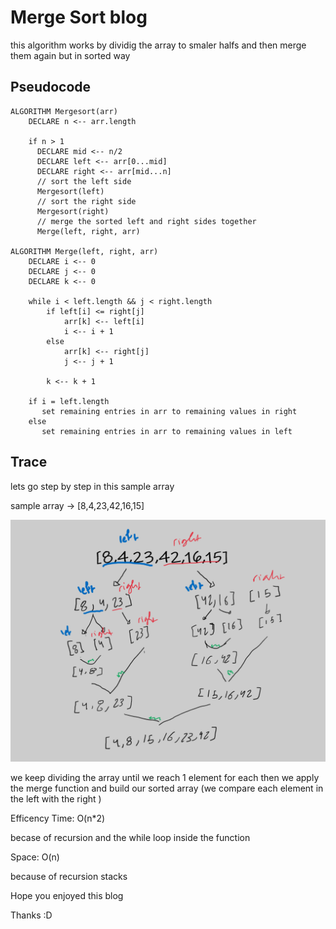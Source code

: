 # Merge Sort blog 

this algorithm works by dividig the array to smaler halfs and then merge them again but in sorted way 

## Pseudocode

```
ALGORITHM Mergesort(arr)
    DECLARE n <-- arr.length

    if n > 1
      DECLARE mid <-- n/2
      DECLARE left <-- arr[0...mid]
      DECLARE right <-- arr[mid...n]
      // sort the left side
      Mergesort(left)
      // sort the right side
      Mergesort(right)
      // merge the sorted left and right sides together
      Merge(left, right, arr)

ALGORITHM Merge(left, right, arr)
    DECLARE i <-- 0
    DECLARE j <-- 0
    DECLARE k <-- 0

    while i < left.length && j < right.length
        if left[i] <= right[j]
            arr[k] <-- left[i]
            i <-- i + 1
        else
            arr[k] <-- right[j]
            j <-- j + 1

        k <-- k + 1

    if i = left.length
       set remaining entries in arr to remaining values in right
    else
       set remaining entries in arr to remaining values in left

```

## Trace
lets go step by step in this sample array 

sample array -> [8,4,23,42,16,15]

![](assets/trace.png)

we keep dividing the array until we reach 1 element for each then we apply the merge function and build our sorted array (we compare each element in the left with the right )

Efficency
Time: O(n*2)

becase of recursion and the while loop inside the function

Space: O(n)

because of recursion stacks

Hope you enjoyed this blog 

Thanks :D 
